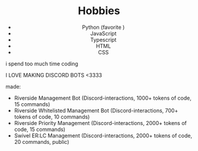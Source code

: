 <div align="center">
    <h1>Hobbies</h1>
    <ul>
        <li>Python (favorite )</li>
        <li>JavaScript</li>
        <li>Typescript</li>
        <li>HTML</li>
        <li>CSS</li>
    </ul>
</div>
i spend too much time coding

I LOVE MAKING DISCORD BOTS <3333

made:
- Riverside Management Bot (Discord-interactions, 1000+ tokens of code, 15 commands)
- Riverside Whitelisted Management Bot (Discord-interactions, 700+ tokens of code, 10 commands)
- Riverside Priority Management (Discord-interactions, 2000+ tokens of code, 15 commands)
- Swivel ER:LC Management (Discord-interactions, 2000+ tokens of code, 20 commands, public)
